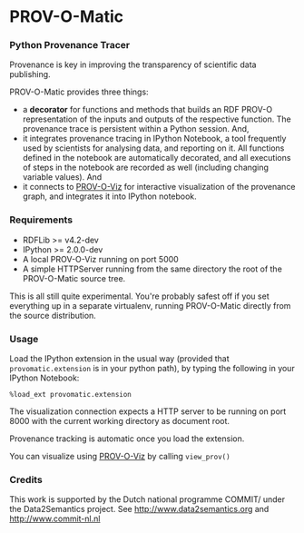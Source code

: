 # PROV-O-Matic
### Python Provenance Tracer

Provenance is key in improving the transparency of scientific data publishing. 

PROV-O-Matic provides three things:

* a **decorator** for functions and methods that builds an RDF PROV-O representation of the inputs and outputs of the respective function. The provenance trace is persistent within a Python session. And,
* it integrates provenance tracing in IPython Notebook, a tool frequently used by scientists for analysing data, and reporting on it. All functions defined in the notebook are automatically decorated, and all executions of steps in the notebook are recorded as well (including changing variable values). And
* it connects to [PROV-O-Viz](http://provoviz.org) for interactive visualization of the provenance graph, and integrates it into IPython notebook.

### Requirements

* RDFLib >= v4.2-dev
* IPython >= 2.0.0-dev
* A local PROV-O-Viz running on port 5000
* A simple HTTPServer running from the same directory the root of the PROV-O-Matic source tree.

This is all still quite experimental. You're probably safest off if you set everything up in a separate virtualenv, running PROV-O-Matic directly from the source distribution.

### Usage

Load the IPython extension in the usual way (provided that `provomatic.extension` is in your python path), by typing the following in your IPython Notebook:

```%load_ext provomatic.extension```

The visualization connection expects a HTTP server to be running on port 8000 with the current working directory as document root.

Provenance tracking is automatic once you load the extension.

You can visualize using [PROV-O-Viz](http://provoviz.org) by calling `view_prov()`

### Credits

This work is supported by the Dutch national programme COMMIT/ under the Data2Semantics project. See <http://www.data2semantics.org> and <http://www.commit-nl.nl>
